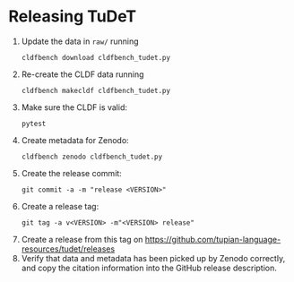 # Releasing TuDeT

1. Update the data in `raw/` running
   ```shell
   cldfbench download cldfbench_tudet.py
   ```
2. Re-create the CLDF data running
   ```shell
   cldfbench makecldf cldfbench_tudet.py
   ```
3. Make sure the CLDF is valid:
   ```shell
   pytest 
   ```
4. Create metadata for Zenodo:
   ```shell
   cldfbench zenodo cldfbench_tudet.py
   ```
5. Create the release commit:
   ```shell
   git commit -a -m "release <VERSION>"
   ```
6. Create a release tag:
   ```
   git tag -a v<VERSION> -m"<VERSION> release"
   ```
7. Create a release from this tag on https://github.com/tupian-language-resources/tudet/releases
8. Verify that data and metadata has been picked up by Zenodo correctly,
   and copy the citation information into the GitHub release description.